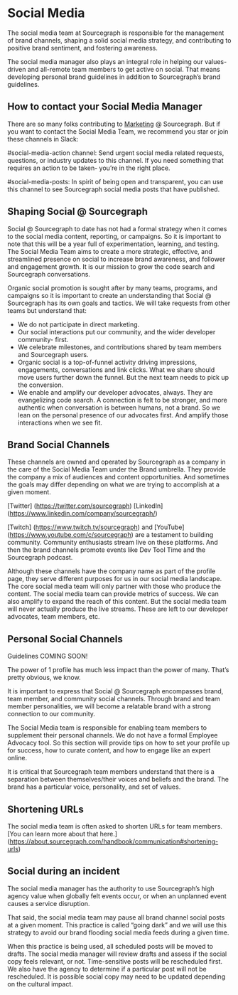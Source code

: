 # Social Media

The social media team at Sourcegraph is responsible for the management of brand channels, shaping a solid social media strategy, and contributing to positive brand sentiment, and fostering awareness. 

The social media manager also plays an integral role in helping our values-driven and all-remote team members to get active on social. That means developing personal brand guidelines in addition to Sourcegraph’s brand guidelines. 

## How to contact your Social Media Manager

There are so many folks contributing to [Marketing](https://about.sourcegraph.com/handbook/marketing#who-to-go-to-for-what) @ Sourcegraph. But if you want to contact the Social Media Team, we recommend you star or join these channels in Slack: 

#social-media-action channel: Send urgent social media related requests, questions, or industry updates to this channel. If you need something that requires an action to be taken- you’re in the right place. 

#social-media-posts: In spirit of being open and transparent, you can use this channel to see Sourcegraph social media posts that have published. 

## Shaping Social @ Sourcegraph

Social @ Sourcegraph to date has not had a formal strategy when it comes to the social media content, reporting, or campaigns. So it is important to note that this will be a year full of experimentation, learning, and testing. The Social Media Team aims to create a more strategic, effective, and streamlined presence on social to increase brand awareness, and follower and engagement growth. It is our mission to grow the code search and Sourcegraph conversations. 

Organic social promotion is sought after by many teams, programs, and campaigns so it is important to create an understanding that Social @ Sourcegraph has its own goals and tactics. We will take requests from other teams but understand that:

* We do not participate in direct marketing.
* Our social interactions put our community, and the wider developer community- first.
* We celebrate milestones, and contributions shared by team members and Sourcegraph users.
* Organic social is a top-of-funnel activity driving impressions, engagements, conversations and link clicks. What we share should move users further down the funnel. But the next team needs to pick up the conversion. 
* We enable and amplify our developer advocates, always. They are evangelizing code search. A connection is felt to be stronger, and more authentic when conversation is between humans, not a brand. So we lean on the personal presence of our advocates first. And amplify those interactions when we see fit.

##  Brand Social Channels

These channels are owned and operated by Sourcegraph as a company in the care of the Social Media Team under the Brand umbrella. They provide the company a mix of audiences and content opportunities. And sometimes the goals may differ depending on what we are trying to accomplish at a given moment.

[Twitter] (https://twitter.com/sourcegraph)
[LinkedIn] (https://www.linkedin.com/company/sourcegraph/)

[Twitch] (https://www.twitch.tv/sourcegraph) and [YouTube] (https://www.youtube.com/c/sourcegraph) are a testament to building community. Community enthusiasts stream live on these platforms. And then the brand channels promote events like Dev Tool Time and the Sourcegraph podcast. 

Although these channels have the company name as part of the profile page, they serve different purposes for us in our social media landscape. The core social media team will only partner with those who produce the content. The social media team can provide metrics of success. We can also amplify to expand the reach of this content. But the social media team will never actually produce the live streams. These are left to our developer advocates, team members, etc. 

## Personal Social Channels

Guidelines COMING SOON!

The power of 1 profile has much less impact than the power of many. That’s pretty obvious, we know. 

It is important to express that Social @ Sourcegraph encompasses brand, team member, and community social channels. Through brand and team member personalities, we will become a relatable brand with a strong connection to our community. 

The Social Media team is responsible for enabling team members to supplement their personal channels. We do not have a formal Employee Advocacy tool. So this section will provide tips on how to set your profile up for success, how to curate content, and how to engage like an expert online. 

It is critical that Sourcegraph team members understand that there is a separation between themselves/their voices and beliefs and the brand. The brand has a particular voice, personality, and set of values.

## Shortening URLs

The social media team is often asked to shorten URLs for team members. [You can learn more about that here.] (https://about.sourcegraph.com/handbook/communication#shortening-urls) 

## Social during an incident

The social media manager has the authority to use Sourcegraph’s high agency value when globally felt events occur, or when an unplanned event causes a service disruption.

That said, the social media team may pause all brand channel social posts at a given moment. This practice is called “going dark” and we will use this strategy to avoid our brand flooding social media feeds during a given time. 

When this practice is being used, all scheduled posts will be moved to drafts. The social media manager will review drafts and assess if the social copy feels relevant, or not. Time-sensitive posts will be rescheduled first. We also have the agency to determine if a particular post will not be rescheduled. It is possible social copy may need to be updated depending on the cultural impact. 
















